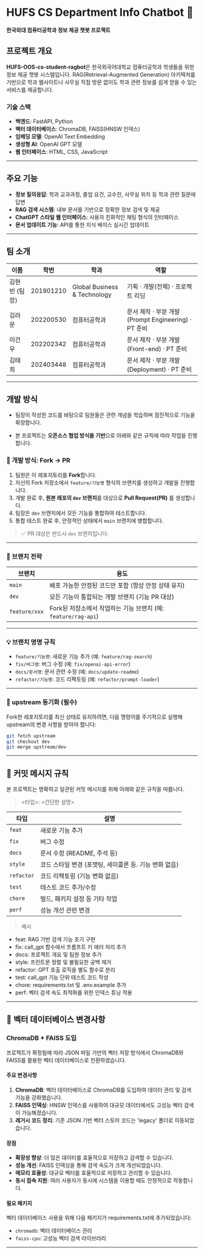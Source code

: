 # HUFS CS Department Info Chatbot 🤖

**한국외대 컴퓨터공학과 정보 제공 챗봇 프로젝트**

## 프로젝트 개요

**HUFS-OOS-cs-student-ragbot**은 한국외국어대학교 컴퓨터공학과 학생들을 위한 정보 제공 챗봇 시스템입니다. RAG(Retrieval-Augmented Generation) 아키텍처를 기반으로 학과 웹사이트나 사무실 직접 방문 없이도 학과 관련 정보를 쉽게 얻을 수 있는 서비스를 제공합니다.

### 기술 스택

- **백엔드**: FastAPI, Python
- **벡터 데이터베이스**: ChromaDB, FAISS(HNSW 인덱스)
- **임베딩 모델**: OpenAI Text Embedding
- **생성형 AI**: OpenAI GPT 모델
- **웹 인터페이스**: HTML, CSS, JavaScript

---

## 주요 기능

- **정보 질의응답**: 학과 교과과정, 졸업 요건, 교수진, 사무실 위치 등 학과 관련 질문에 답변
- **RAG 검색 시스템**: 내부 문서를 기반으로 정확한 정보 검색 및 제공
- **ChatGPT 스타일 웹 인터페이스**: 사용자 친화적인 채팅 형식의 인터페이스
- **문서 업데이트 기능**: API를 통한 지식 베이스 실시간 업데이트

---

## 팀 소개

| 이름          | 학번      | 학과                         | 역할                                                |
| ------------- | --------- | ---------------------------- | --------------------------------------------------- |
| 김현빈 (팀장) | 201901210 | Global Business & Technology | 기획 · 개발(전체) · 프로젝트 리딩                   |
| 김라운        | 202200530 | 컴퓨터공학과                 | 문서 제작 · 부분 개발(Prompt Engineering) · PT 준비 |
| 이건우        | 202202342 | 컴퓨터공학과                 | 문서 제작 · 부분 개발(Front-end) · PT 준비          |
| 김태희        | 202403448 | 컴퓨터공학과                 | 문서 제작 · 부분 개발(Deployment) · PT 준비         |

---

## 개발 방식

- 팀장이 작성한 코드를 바탕으로 팀원들은 관련 개념을 학습하며 점진적으로 기능을 확장합니다.

- 본 프로젝트는 **오픈소스 협업 방식을 기반**으로 아래와 같은 규칙에 따라 작업을 진행합니다.

### 📁 개발 방식: Fork → PR

1. 팀원은 이 레포지토리를 **Fork**합니다.
2. 자신의 Fork 저장소에서 `feature/기능명` 형식의 브랜치를 생성하고 개발을 진행합니다.
3. 개발 완료 후, **원본 레포의 `dev` 브랜치**를 대상으로 **Pull Request(PR)** 를 생성합니다.
4. 팀장은 `dev` 브랜치에서 모든 기능을 통합하여 테스트합니다.
5. 통합 테스트 완료 후, 안정적인 상태에서 `main` 브랜치에 병합합니다.

> ✅ PR 대상은 반드시 `dev` 브랜치입니다.

---

### 🌿 브랜치 전략

| 브랜치        | 용도                                                           |
| ------------- | -------------------------------------------------------------- |
| `main`        | 배포 가능한 안정된 코드만 포함 (항상 안정 상태 유지)           |
| `dev`         | 모든 기능이 통합되는 개발 브랜치 (기능 PR 대상)                |
| `feature/xxx` | Fork된 저장소에서 작업하는 기능 브랜치 (예: `feature/rag-api`) |

---

### 💡 브랜치 명명 규칙

- `feature/기능명`: 새로운 기능 추가 (예: `feature/rag-search`)
- `fix/버그명`: 버그 수정 (예: `fix/openai-api-error`)
- `docs/문서명`: 문서 관련 수정 (예: `docs/update-readme`)
- `refactor/기능명`: 코드 리팩토링 (예: `refactor/prompt-loader`)

---

### 🔄 upstream 동기화 (필수)

Fork한 레포지토리를 최신 상태로 유지하려면, 다음 명령어를 주기적으로 실행해 upstream의 변경 사항을 받아야 합니다:

```bash
git fetch upstream
git checkout dev
git merge upstream/dev
```

---

## 🧾 커밋 메시지 규칙

본 프로젝트는 명확하고 일관된 커밋 메시지를 위해 아래와 같은 규칙을 따릅니다.

> <타입>: <간단한 설명>

| 타입       | 설명                                                   |
| ---------- | ------------------------------------------------------ |
| `feat`     | 새로운 기능 추가                                       |
| `fix`      | 버그 수정                                              |
| `docs`     | 문서 수정 (README, 주석 등)                            |
| `style`    | 코드 스타일 변경 (포맷팅, 세미콜론 등. 기능 변화 없음) |
| `refactor` | 코드 리팩토링 (기능 변화 없음)                         |
| `test`     | 테스트 코드 추가/수정                                  |
| `chore`    | 빌드, 패키지 설정 등 기타 작업                         |
| `perf`     | 성능 개선 관련 변경                                    |

> 예시

- feat: RAG 기반 검색 기능 초기 구현
- fix: call_gpt 함수에서 프롬프트 키 에러 처리 추가
- docs: 프로젝트 개요 및 팀원 정보 추가
- style: 프린트문 정렬 및 불필요한 공백 제거
- refactor: GPT 호출 로직을 별도 함수로 분리
- test: call_gpt 기능 단위 테스트 코드 작성
- chore: requirements.txt 및 .env.example 추가
- perf: 벡터 검색 속도 최적화를 위한 인덱스 튜닝 적용

---

## 🔄 벡터 데이터베이스 변경사항

### ChromaDB + FAISS 도입

프로젝트가 확장됨에 따라 JSON 파일 기반의 벡터 저장 방식에서 ChromaDB와 FAISS를 활용한 벡터 데이터베이스로 전환하였습니다.

#### 주요 변경사항

1. **ChromaDB**: 벡터 데이터베이스로 ChromaDB를 도입하여 데이터 관리 및 검색 기능을 강화했습니다.
2. **FAISS 인덱싱**: HNSW 인덱스를 사용하여 대규모 데이터에서도 고성능 벡터 검색이 가능해졌습니다.
3. **레거시 코드 정리**: 기존 JSON 기반 벡터 스토어 코드는 'legacy' 폴더로 이동되었습니다.

#### 장점

- **확장성 향상**: 더 많은 데이터를 효율적으로 저장하고 검색할 수 있습니다.
- **성능 개선**: FAISS 인덱싱을 통해 검색 속도가 크게 개선되었습니다.
- **메모리 효율성**: 대규모 벡터를 효율적으로 저장하고 관리할 수 있습니다.
- **동시 접속 지원**: 여러 사용자가 동시에 시스템을 이용할 때도 안정적으로 작동합니다.

#### 필요 패키지

벡터 데이터베이스 사용을 위해 다음 패키지가 requirements.txt에 추가되었습니다:

- `chromadb`: 벡터 데이터베이스 관리
- `faiss-cpu`: 고성능 벡터 검색 라이브러리

---
